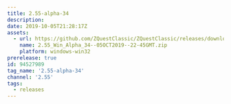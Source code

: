 ```yaml
---
title: 2.55-alpha-34
description: 
date: 2019-10-05T21:28:17Z
assets: 
  - url: https://github.com/ZQuestClassic/ZQuestClassic/releases/download/2.55-alpha-34/2.55_Win_Alpha_34--05OCT2019--22-45GMT.zip
    name: 2.55_Win_Alpha_34--05OCT2019--22-45GMT.zip
    platform: windows-win32
prerelease: true
id: 94527989
tag_name: '2.55-alpha-34'
channel: '2.55'
tags:
  - releases
---
```



